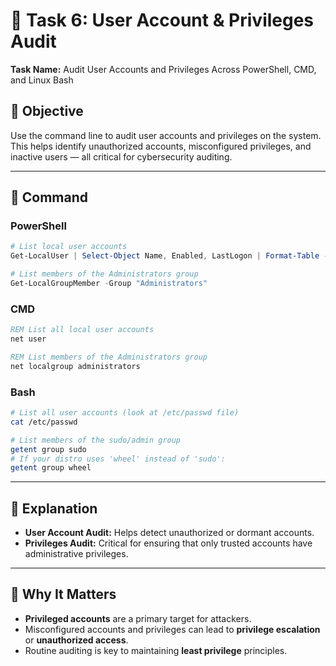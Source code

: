 # 👥 Task 6: User Account & Privileges Audit

**Task Name:** Audit User Accounts and Privileges Across PowerShell, CMD, and Linux Bash

## 📌 Objective  
Use the command line to audit user accounts and privileges on the system. This helps identify unauthorized accounts, misconfigured privileges, and inactive users — all critical for cybersecurity auditing.

---

## 🧪 Command

### PowerShell
```powershell
# List local user accounts
Get-LocalUser | Select-Object Name, Enabled, LastLogon | Format-Table -AutoSize

# List members of the Administrators group
Get-LocalGroupMember -Group "Administrators"
```

### CMD
```cmd
REM List all local user accounts
net user

REM List members of the Administrators group
net localgroup administrators
```

### Bash
```bash
# List all user accounts (look at /etc/passwd file)
cat /etc/passwd

# List members of the sudo/admin group
getent group sudo
# If your distro uses 'wheel' instead of 'sudo':
getent group wheel
```

---

## 📝 Explanation

- **User Account Audit:** Helps detect unauthorized or dormant accounts.
- **Privileges Audit:** Critical for ensuring that only trusted accounts have administrative privileges.

---

## 🔐 Why It Matters

- **Privileged accounts** are a primary target for attackers.
- Misconfigured accounts and privileges can lead to **privilege escalation** or **unauthorized access**.
- Routine auditing is key to maintaining **least privilege** principles.
